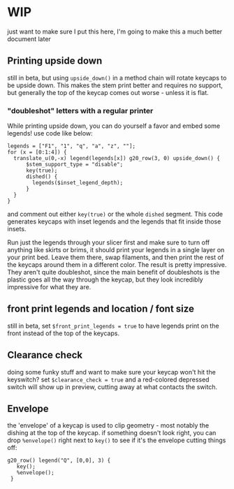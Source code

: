 # WIP

just want to make sure I put this here, I'm going to make this a much better document later

## Printing upside down

still in beta, but using `upside_down()` in a method chain will rotate keycaps to be upside down. This makes the stem print better and requires no support, but generally the top of the keycap comes out worse - unless it is flat.

### "doubleshot" letters with a regular printer

While printing upside down, you can do yourself a favor and embed some legends! use code like below:

```
legends = ["F1", "1", "q", "a", "z", ""];
for (x = [0:1:4]) {
  translate_u(0,-x) legend(legends[x]) g20_row(3, 0) upside_down() {
      $stem_support_type = "disable";
      key(true);
      dished() {
        legends($inset_legend_depth);
      }
  }
}
```

and comment out either `key(true)` or the whole `dished` segment. This code generates keycaps with inset legends and the legends that fit inside those insets.

Run just the legends through your slicer first and make sure to turn off anything like skirts or brims, it should print your legends in a single layer on your print bed. Leave them there, swap filaments, and then print the rest of the keycaps around them in a different color. The result is pretty impressive. They aren't quite doubleshot, since the main benefit of doubleshots is the plastic goes all the way through the keycap, but they look incredibly impressive for what they are.

## front print legends and location / font size

still in beta, set `$front_print_legends = true` to have legends print on the front instead of the top of the keycaps.   

## Clearance check

doing some funky stuff and want to make sure your keycap won't hit the keyswitch? set `$clearance_check = true` and a red-colored depressed switch will show up in preview, cutting away at what contacts the switch.

## Envelope

the 'envelope' of a keycap is used to clip geometry - most notably the dishing at the top of the keycap. if something doesn't look right, you can drop `%envelope()` right next to `key()` to see if it's the envelope cutting things off:

```
g20_row() legend("Q", [0,0], 3) {
   key();
   %envelope();
 }
```
